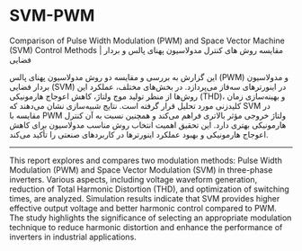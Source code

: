 # SVM-PWM
Comparison of Pulse Width Modulation (PWM) and Space Vector Machine (SVM) Control Methods | مقایسه روش های کنترل مدولاسیون پهنای پالس و بردار فضایی

این گزارش به بررسی و مقایسه دو روش مدولاسیون پهنای پالس (PWM) و مدولاسیون بردار فضایی (SVM) در اینورترهای سه‌فاز می‌پردازد. در بخش‌های مختلف، عملکرد این روش‌ها از منظر تولید موج ولتاژ، کاهش اعوجاج هارمونیکی (THD)، و بهینه‌سازی زمان کلیدزنی مورد تحلیل قرار گرفته است. نتایج شبیه‌سازی نشان می‌دهند که SVM در مقایسه با PWM ولتاژ خروجی مؤثر بالاتری فراهم می‌کند و همچنین نسبت به آن کنترل هارمونیکی بهتری دارد. این تحقیق اهمیت انتخاب روش مناسب مدولاسیون برای کاهش اعوجاج هارمونیکی و بهبود عملکرد اینورترها در کاربردهای صنعتی را تأکید می‌کند.
_______________________________________________________________________
This report explores and compares two modulation methods: Pulse Width Modulation (PWM) and Space Vector Modulation (SVM) in three-phase inverters. Various aspects, including voltage waveform generation, reduction of Total Harmonic Distortion (THD), and optimization of switching times, are analyzed. Simulation results indicate that SVM provides higher effective output voltage and better harmonic control compared to PWM. The study highlights the significance of selecting an appropriate modulation technique to reduce harmonic distortion and enhance the performance of inverters in industrial applications.
